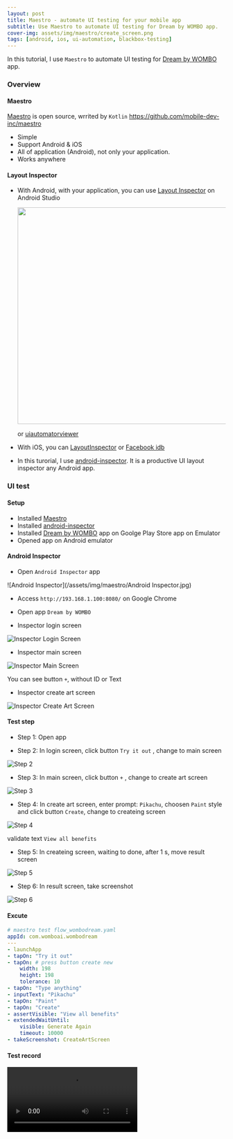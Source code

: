 ```yaml
---
layout: post
title: Maestro - automate UI testing for your mobile app
subtitle: Use Maestro to automate UI testing for Dream by WOMBO app.
cover-img: assets/img/maestro/create_screen.png
tags: [android, ios, ui-automation, blackbox-testing]
---
```


In this tutorial, I use `Maestro` to automate UI testing for [Dream by WOMBO](https://play.google.com/store/apps/details?id=com.womboai.wombodream) app.


### Overview

#### Maestro

[Maestro](https://github.com/mobile-dev-inc/maestro) is open source, wrrited by `Kotlin` 
https://github.com/mobile-dev-inc/maestro

- Simple 
- Support Android & iOS
- All of application (Android), not only your application.
- Works anywhere

#### Layout Inspector

- With Android, with your application, you can use [Layout Inspector](https://developer.android.com/studio/debug/layout-inspector) on Android Studio 

  <img src="https://developer.android.com/static/studio/images/debug/li-sunflower-app.png" width = 500>

  or [uiautomatorviewer](https://www.oreilly.com/library/view/mobile-test-automation/9781787280168/20055706-ad91-4029-8a47-5513327309ba.xhtml) 

- With iOS, you can [LayoutInspector](https://github.com/isavynskyi/LayoutInspector) or [Facebook idb](https://github.com/facebook/idb)


- In this turorial, I use [android-inspector](https://github.com/ttpho/android-inspector). It is a productive UI layout inspector any Android app.


### UI test 

#### Setup

- Installed [Maestro](https://github.com/mobile-dev-inc/maestro)
- Installed [android-inspector](https://github.com/ttpho/android-inspector) 
- Installed [Dream by WOMBO](https://play.google.com/store/apps/details?id=com.womboai.wombodream) app on Goolge Play Store app on Emulator 
- Opened app on Android emulator

#### Android Inspector

- Open `Android Inspector` app

![Android Inspector](/assets/img/maestro/Android Inspector.jpg)

- Access  `http://193.168.1.100:8080/` on Google Chrome 

- Open app  `Dream by WOMBO` 

- Inspector login screen 

![Inspector Login Screen](/assets/img/maestro/log_screen.png)

- Inspector main screen 

![Inspector Main Screen](/assets/img/maestro/main_screen.png)

You can see button `+`, without ID or Text  

- Inspector create art screen 

![Inspector Create Art Screen](/assets/img/maestro/create_screen.png)

#### Test step
- Step 1: Open app 

- Step 2: In login screen, click button `Try it out` , change to main screen

![Step 2](/assets/img/maestro/step_2.jpg)

- Step 3: In main screen, click button `+` , change to create art screen

![Step 3](/assets/img/maestro/step_3.jpg)

- Step 4: In create art screen, enter prompt: `Pikachu`, choosen `Paint` style and click button `Create`, change to createing screen

![Step 4](/assets/img/maestro/step_4.jpg)

validate  text `View all benefits`

- Step 5: In createing screen, waiting to done, after 1 s, move result screen 

![Step 5](/assets/img/maestro/step_5.jpg)

- Step 6: In result screen, take screenshot 

![Step 6](/assets/img/maestro/step_6.jpg)


#### Excute

```yaml
# maestro test flow_wombodream.yaml
appId: com.womboai.wombodream
---
- launchApp
- tapOn: "Try it out"
- tapOn: # press button create new 
    width: 198       
    height: 198     
    tolerance: 10    
- tapOn: "Type anything"
- inputText: "Pikachu"
- tapOn: "Paint"
- tapOn: "Create"
- assertVisible: "View all benefits"
- extendedWaitUntil:
    visible: Generate Again
    timeout: 10000
- takeScreenshot: CreateArtScreen 

```

#### Test record 

<video src='/assets/img/maestro/recording_test.mov' width=300/>


#### Test result 

I got screenshot file `CreateArtScreen.png`

![CreateArtScreen](/assets/img/maestro/CreateArtScreen.png)





### Note
Supported from [DartJ](https://dartj.web.app/)
